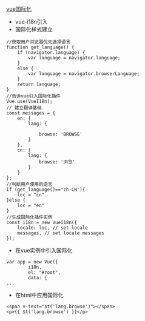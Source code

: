 [vue国际化](https://blog.gavinzh.com/2017/06/08/how-to-use-vue-i18n/)

- vue-i18n引入
- 国际化样式建立

```
//获取用户浏览器优先选择语言
function get_language() {
    if (navigator.language) {
        var language = navigator.language;
    }
    else {
        var language = navigator.browserLanguage;
    }
    return language;
}
//告诉vue引入国际化插件
Vue.use(VueI18n);
// 建立翻译基础
const messages = {
    en: {
        lang: {

            browse: 'BROWSE'
        }
    },
    cn: {
        lang: {
            browse: '浏览'
        }
    }
};
//判断用户使用的语言
if (get_language()=="zh-CN"){
    loc = "cn"
}else {
    loc = "en"
}
//生成国际化插件实例
const i18n = new VueI18n({
    locale: loc, // set locale
    messages, // set locale messages
});
```

- 在vue实例中引入国际化

```
var app = new Vue({
        i18n,
        el: "#root",
        data: {
...
```

- 在html中应用国际化

```
<span v-text="$t('lang.browse')"></span>
<p>{{ $t('lang.browse') }}</p>
```
